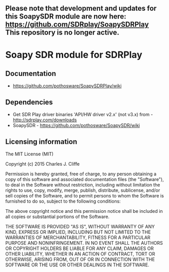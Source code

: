 ## Please note that development and updates for this SoapySDR module are now here: https://github.com/SDRplay/SoapySDRPlay</br>This repository is no longer active.

# Soapy SDR module for SDRPlay

## Documentation

* https://github.com/pothosware/SoapySDRPlay/wiki

## Dependencies

* Get SDR Play driver binaries 'API/HW driver v2.x' (not v3.x) from - http://sdrplay.com/downloads
* SoapySDR - https://github.com/pothosware/SoapySDR/wiki

## Licensing information

The MIT License (MIT)

Copyright (c) 2015 Charles J. Cliffe

Permission is hereby granted, free of charge, to any person obtaining a copy
of this software and associated documentation files (the "Software"), to deal
in the Software without restriction, including without limitation the rights
to use, copy, modify, merge, publish, distribute, sublicense, and/or sell
copies of the Software, and to permit persons to whom the Software is
furnished to do so, subject to the following conditions:

The above copyright notice and this permission notice shall be included in
all copies or substantial portions of the Software.

THE SOFTWARE IS PROVIDED "AS IS", WITHOUT WARRANTY OF ANY KIND, EXPRESS OR
IMPLIED, INCLUDING BUT NOT LIMITED TO THE WARRANTIES OF MERCHANTABILITY,
FITNESS FOR A PARTICULAR PURPOSE AND NONINFRINGEMENT. IN NO EVENT SHALL THE
AUTHORS OR COPYRIGHT HOLDERS BE LIABLE FOR ANY CLAIM, DAMAGES OR OTHER
LIABILITY, WHETHER IN AN ACTION OF CONTRACT, TORT OR OTHERWISE, ARISING FROM,
OUT OF OR IN CONNECTION WITH THE SOFTWARE OR THE USE OR OTHER DEALINGS IN
THE SOFTWARE.

